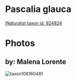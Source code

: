 
Pascalia glauca
===============
  
[iNaturalist taxon id: 924824](https://www.inaturalist.org/taxa/924824)
# Photos

## by: Malena Lorente
  
![taxon108160481](https://inaturalist-open-data.s3.amazonaws.com/photos/115922820/medium.jpeg)